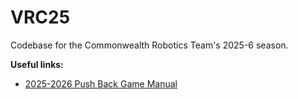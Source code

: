 # VRC25

Codebase for the Commonwealth Robotics Team's 2025-6 season.

**Useful links:**
- [2025-2026 Push Back Game Manual](https://content.vexrobotics.com/docs/25-26/v5rc-push-back/docs/Push-Back-2.0.pdf)
